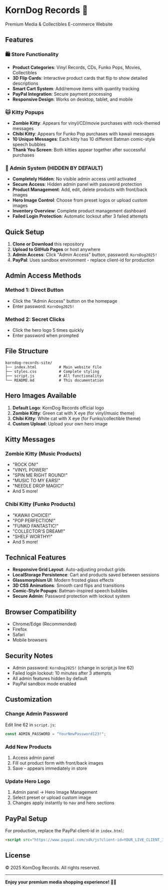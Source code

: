 # KornDog Records 🎵
Premium Media & Collectibles E-commerce Website

## Features

### 🛍️ Store Functionality
- **Product Categories**: Vinyl Records, CDs, Funko Pops, Movies, Collectibles
- **3D Flip Cards**: Interactive product cards that flip to show detailed descriptions
- **Smart Cart System**: Add/remove items with quantity tracking
- **PayPal Integration**: Secure payment processing
- **Responsive Design**: Works on desktop, tablet, and mobile

### 🐱 Kitty Popups
- **Zombie Kitty**: Appears for vinyl/CD/movie purchases with rock-themed messages
- **Chibi Kitty**: Appears for Funko Pop purchases with kawaii messages  
- **10 Unique Messages**: Each kitty has 10 different Batman comic-style speech bubbles
- **Thank You Screen**: Both kitties appear together after successful purchases

### 🔐 Admin System (HIDDEN BY DEFAULT)
- **Completely Hidden**: No visible admin access until activated
- **Secure Access**: Hidden admin panel with password protection
- **Product Management**: Add, edit, delete products with front/back images
- **Hero Image Control**: Choose from preset logos or upload custom images
- **Inventory Overview**: Complete product management dashboard
- **Failed Login Protection**: Automatic lockout after 3 failed attempts

## Quick Setup

1. **Clone or Download** this repository
2. **Upload to GitHub Pages** or host anywhere
3. **Admin Access**: Click "Admin Access" button, password: `KornDog2025!`
4. **PayPal**: Uses sandbox environment - replace client-id for production

## Admin Access Methods

### Method 1: Direct Button
- Click the "Admin Access" button on the homepage
- Enter password: `KornDog2025!`

### Method 2: Secret Clicks  
- Click the hero logo 5 times quickly
- Enter password when prompted

## File Structure

```
korndog-records-site/
├── index.html          # Main website file
├── styles.css          # Complete styling
├── script.js           # All functionality
└── README.md           # This documentation
```

## Hero Images Available

1. **Default Logo**: KornDog Records official logo
2. **Zombie Kitty**: Green cat with X eye (for vinyl/music theme)
3. **Chibi Kitty**: White cat with X eye (for Funko/collectible theme)
4. **Custom Upload**: Upload your own hero image

## Kitty Messages

### Zombie Kitty (Music Products)
- "ROCK ON!"
- "VINYL POWER!" 
- "SPIN ME RIGHT ROUND!"
- "MUSIC TO MY EARS!"
- "NEEDLE DROP MAGIC!"
- And 5 more!

### Chibi Kitty (Funko Products)
- "KAWAII CHOICE!"
- "POP PERFECTION!"
- "FUNKO FANTASTIC!"
- "COLLECTOR'S DREAM!"
- "SHELF WORTHY!"
- And 5 more!

## Technical Features

- **Responsive Grid Layout**: Auto-adjusting product grids
- **LocalStorage Persistence**: Cart and products saved between sessions
- **Glassmorphism UI**: Modern frosted glass effects
- **3D CSS Animations**: Smooth card flips and transitions
- **Comic-Style Popups**: Batman-inspired speech bubbles
- **Secure Admin**: Password protection with lockout system

## Browser Compatibility

- Chrome/Edge (Recommended)
- Firefox  
- Safari
- Mobile browsers

## Security Notes

- Admin password: `KornDog2025!` (change in script.js line 62)
- Failed login lockout: 10 minutes after 3 attempts
- All admin features hidden by default
- PayPal sandbox mode enabled

## Customization

### Change Admin Password
Edit line 62 in `script.js`:
```javascript
const ADMIN_PASSWORD = "YourNewPassword123!";
```

### Add New Products
1. Access admin panel
2. Fill out product form with front/back images
3. Save - appears immediately in store

### Update Hero Logo
1. Admin panel → Hero Image Management
2. Select preset or upload custom image
3. Changes apply instantly to nav and hero sections

## PayPal Setup

For production, replace the PayPal client-id in `index.html`:
```html
<script src="https://www.paypal.com/sdk/js?client-id=YOUR_LIVE_CLIENT_ID&currency=USD"></script>
```

## License

© 2025 KornDog Records. All rights reserved.

---

**Enjoy your premium media shopping experience!** 🎸🐱
